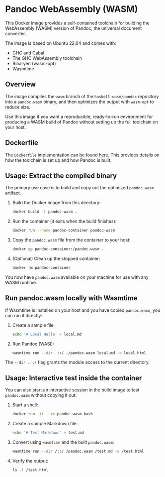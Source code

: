 # Pandoc WebAssembly (WASM)

This Docker image provides a self-contained toolchain for building the WebAssembly (WASM) version of Pandoc, the universal document converter.

The image is based on Ubuntu 22.04 and comes with:
- GHC and Cabal
- The GHC WebAssembly toolchain
- Binaryen (wasm-opt)
- Wasmtime

## Overview

The image compiles the `wasm` branch of the `haskell-wasm/pandoc` repository into a `pandoc.wasm` binary, and then optimizes the output with `wasm-opt` to reduce size.

Use this image if you want a reproducible, ready-to-run environment for producing a WASM build of Pandoc without setting up the full toolchain on your host.

## Dockerfile

The `Dockerfile` implementation can be found [here](https://github.com/shenlu89/pandoc-wasm/blob/main/docker/Dockerfile). This provides details on how the toolchain is set up and how Pandoc is built.

## Usage: Extract the compiled binary

The primary use case is to build and copy out the optimized `pandoc.wasm` artifact.

1. Build the Docker image from this directory:
   ```bash
   docker build -t pandoc-wasm .
   ```

2. Run the container (it exits when the build finishes):
   ```bash
   docker run --name pandoc-container pandoc-wasm
   ```

3. Copy the `pandoc.wasm` file from the container to your host:
   ```bash
   docker cp pandoc-container:/pandoc.wasm .
   ```

4. (Optional) Clean up the stopped container:
    ```bash
    docker rm pandoc-container
    ```

You now have `pandoc.wasm` available on your machine for use with any WASM runtime.

## Run pandoc.wasm locally with Wasmtime

If Wasmtime is installed on your host and you have copied `pandoc.wasm`, you can run it directly:

1. Create a sample file:
   ```bash
   echo '# Local Hello' > local.md
   ```

2. Run Pandoc (WASI):
   ```bash
   wasmtime run --dir .::/ ./pandoc.wasm local.md -o local.html
   ```

The `--dir .::/` flag grants the module access to the current directory.

## Usage: Interactive test inside the container

You can also start an interactive session in the build image to test `pandoc.wasm` without copying it out:

1. Start a shell:
   ```bash
   docker run -it --rm pandoc-wasm bash
   ```

2. Create a sample Markdown file:
   ```bash
   echo '# Test Markdown' > test.md
   ```

3. Convert using `wasmtime` and the built `pandoc.wasm`:
   ```bash
   wasmtime run --dir /::/ /pandoc.wasm /test.md -o /test.html
   ```

4. Verify the output:
   ```bash
   ls -l /test.html
   ```